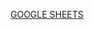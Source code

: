[GOOGLE SHEETS](https://docs.google.com/spreadsheets/d/1HLttjdavv_UyqQ3OgS8XZZD6D6IhLvgbt7hO4xLGD78/edit?usp=sharing)
